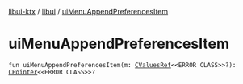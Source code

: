 [libui-ktx](../index.md) / [libui](index.md) / [uiMenuAppendPreferencesItem](./ui-menu-append-preferences-item.md)

# uiMenuAppendPreferencesItem

`fun uiMenuAppendPreferencesItem(m: `[`CValuesRef`](../kotlinx.cinterop/-c-values-ref/index.md)`<<ERROR CLASS>>?): `[`CPointer`](../kotlinx.cinterop/-c-pointer/index.md)`<<ERROR CLASS>>?`